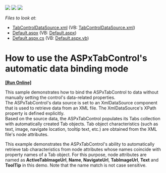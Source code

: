 <!-- default badges list -->
![](https://img.shields.io/endpoint?url=https://codecentral.devexpress.com/api/v1/VersionRange/128565642/10.1.4%2B)
[![](https://img.shields.io/badge/Open_in_DevExpress_Support_Center-FF7200?style=flat-square&logo=DevExpress&logoColor=white)](https://supportcenter.devexpress.com/ticket/details/E2221)
[![](https://img.shields.io/badge/📖_How_to_use_DevExpress_Examples-e9f6fc?style=flat-square)](https://docs.devexpress.com/GeneralInformation/403183)
<!-- default badges end -->
<!-- default file list -->
*Files to look at*:

* [TabControlDataSource.xml](./CS/WebSite/App_Data/TabControlDataSource.xml) (VB: [TabControlDataSource.xml](./VB/WebSite/App_Data/TabControlDataSource.xml))
* [Default.aspx](./CS/WebSite/Default.aspx) (VB: [Default.aspx](./VB/WebSite/Default.aspx))
* [Default.aspx.cs](./CS/WebSite/Default.aspx.cs) (VB: [Default.aspx.vb](./VB/WebSite/Default.aspx.vb))
<!-- default file list end -->
# How to use the ASPxTabControl's automatic data binding mode
<!-- run online -->
**[[Run Online]](https://codecentral.devexpress.com/e2221/)**
<!-- run online end -->


<p>This sample demonstrates how to bind the ASPxTabControl to data without manually setting the control's data-related properties.<br />
The ASPxTabControl's data source is set to an XmlDataSource component that is used to retrieve data from an XML file. The XmlDataSource's XPath property is defined explicitly.<br />
Based on the source data, the ASPxTabControl populates its Tabs collection with automatically created Tab objects. Tab object characteristics (such as text, image, navigate location, tooltip text, etc.) are obtained from the XML file's node attributes.</p><p>This example demonstrates the ASPxTabControl's ability to automatically retrieve tab characteristics from node attributes whose names coincide with property names of a Tab object. For this purpose, node attributes are named as<strong> ActiveTabImageUrl</strong>,<strong> Name</strong>,<strong> NavigateUrl</strong>, <strong>TabImageUrl</strong>, <strong>Text</strong> and <strong>ToolTip</strong> in this demo. Note that the name match is not case sensitive.</p>

<br/>


